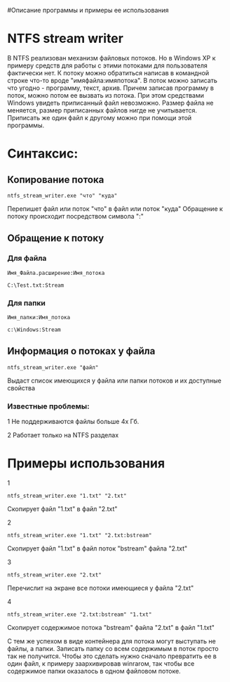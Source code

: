 #Описание программы и примеры ее использования
# NTFS stream writer #
В NTFS реализован механизм файловых потоков. Но в Windows XP к примеру средств для работы с этими потоками для пользователя фактически нет.
К потоку можно обратиться написав в командной строке что-то вроде "имяфайла:имяпотока". В поток можно записать что угодно - программу, текст, архив. Причем записав программу в поток, можно потом ее вызвать из потока.
При этом средствами Windows увидеть приписанный файл невозможно. Размер файла не меняется, размер приписанных файлов нигде не учитывается.
Приписать же один файл к другому можно при помощи этой программы.
# Синтаксис: #

## Копирование потока ##
```
ntfs_stream_writer.exe "что" "куда"
```
Перепишет файл или поток "что" в файл или поток "куда"
Обращение к потоку происходит посредством символа ":"
## Обращение к потоку ##
### Для файла ###
`Имя_Файла.расширение:Имя_потока`
```
C:\Test.txt:Stream
```
### Для папки ###
`Имя_папки:Имя_потока`
```
c:\Windows:Stream
```

## Информация о потоках у файла ##
```
ntfs_stream_writer.exe "файл"
```
Выдаст список имеющихся у файла или папки потоков и их доступные свойства
### Известные проблемы: ###
1 Не поддерживаются файлы больше 4х Гб.

2 Работает только на NTFS разделах
# Примеры использования #
1
```
ntfs_stream_writer.exe "1.txt" "2.txt"
```
Скопирует файл "1.txt" в файл "2.txt"

2
```
ntfs_stream_writer.exe "1.txt" "2.txt:bstream"
```
Скопирует файл "1.txt" в файл поток "bstream" файла "2.txt"

3
```
ntfs_stream_writer.exe "2.txt"
```
Перечислит на экране все потоки имеющиеся у файла "2.txt"

4
```
ntfs_stream_writer.exe "2.txt:bstream" "1.txt"
```
Скопирует содержимое потока "bstream" файла "2.txt" в файл "1.txt"

С тем же успехом в виде контейнера для потока могут выступать не файлы, а папки. Записать папку со всем содержимым в поток просто так не получится. Чтобы это сделать нужно сначало превратить ее в один файл, к примеру заархивировав winrarом, так чтобы все содержимое папки оказалось в одном файловом потоке.